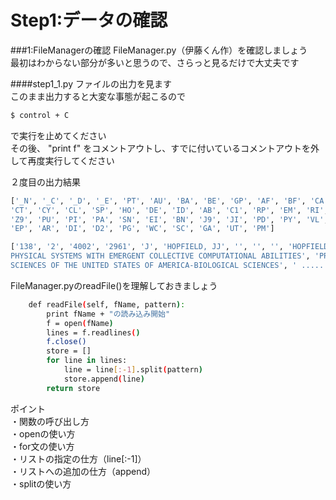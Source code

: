 # Step1:データの確認

###1:FileManagerの確認
FileManager.py（伊藤くん作）を確認しましょう  
最初はわからない部分が多いと思うので、さらっと見るだけで大丈夫です  

####step1\_1.py
ファイルの出力を見ます  
このまま出力すると大変な事態が起こるので  
```sh
$ control + C  
```
で実行を止めてください  
その後、
"print f" をコメントアウトし、すでに付いているコメントアウトを外して再度実行してください  


２度目の出力結果
```sh
['_N', '_C', '_D', '_E', 'PT', 'AU', 'BA', 'BE', 'GP', 'AF', 'BF', 'CA', 'TI', 'SO', 'SE', 'BS', 'LA', 'DT',  
'CT', 'CY', 'CL', 'SP', 'HO', 'DE', 'ID', 'AB', 'C1', 'RP', 'EM', 'RI', 'OI', 'FU', 'FX', 'CR', 'NR', 'TC',    
'Z9', 'PU', 'PI', 'PA', 'SN', 'EI', 'BN', 'J9', 'JI', 'PD', 'PY', 'VL', 'IS', 'PN', 'SU', 'SI', 'MA', 'BP',   
'EP', 'AR', 'DI', 'D2', 'PG', 'WC', 'SC', 'GA', 'UT', 'PM']

['138', '2', '4002', '2961', 'J', 'HOPFIELD, JJ', '', '', '', 'HOPFIELD, JJ', '', '', 'NEURAL NETWORKS AND   
PHYSICAL SYSTEMS WITH EMERGENT COLLECTIVE COMPUTATIONAL ABILITIES', 'PROCEEDINGS OF THE NATIONAL ACADEMY OF   
SCIENCES OF THE UNITED STATES OF AMERICA-BIOLOGICAL SCIENCES', ' .............................
```




FileManager.pyのreadFile()を理解しておきましょう  
```sh
    def readFile(self, fName, pattern):
        print fName + "の読み込み開始"
        f = open(fName)
        lines = f.readlines()
        f.close()
        store = []
        for line in lines:
            line = line[:-1].split(pattern)
            store.append(line)
        return store
```
ポイント  
・関数の呼び出し方  
・openの使い方  
・for文の使い方  
・リストの指定の仕方（line[:-1]）  
・リストへの追加の仕方（append）  
・splitの使い方  




